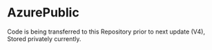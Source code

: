 # AzurePublic

Code is being transferred to this Repository prior to next update (V4),
Stored privately currently. 
